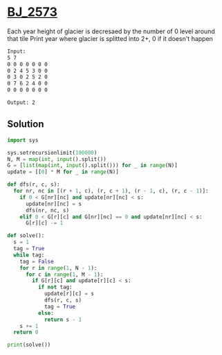 # [BJ_2573](https://acmicpc.net/problem/2573)

Each year height of glacier is decresaed by the number of 0 level around that tile
Print year where glacier is splitted into 2+, 0 if it doesn't happen

```txt
Input:
5 7
0 0 0 0 0 0 0
0 2 4 5 3 0 0
0 3 0 2 5 2 0
0 7 6 2 4 0 0
0 0 0 0 0 0 0

Output: 2
```

## Solution

```py
import sys

sys.setrecursionlimit(100000)
N, M = map(int, input().split())
G = [list(map(int, input().split())) for _ in range(N)]
update = [[0] * M for _ in range(N)]

def dfs(r, c, s):
  for nr, nc in [(r + 1, c), (r, c + 1), (r - 1, c), (r, c - 1)]:
    if 0 < G[nr][nc] and update[nr][nc] < s:
      update[nr][nc] = s
      dfs(nr, nc, s)
    elif 0 < G[r][c] and G[nr][nc] == 0 and update[nr][nc] < s:
      G[r][c] -= 1

def solve():
  s = 1
  tag = True
  while tag:
    tag = False
    for r in range(1, N - 1):
      for c in range(1, M - 1):
        if G[r][c] and update[r][c] < s:
          if not tag:
            update[r][c] = s
            dfs(r, c, s)
            tag = True
          else:
            return s - 1
    s += 1
  return 0

print(solve())
```
